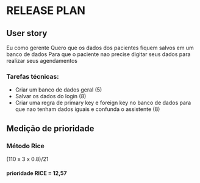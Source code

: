 # RELEASE PLAN 

## User story
Eu como gerente
Quero que os dados dos pacientes fiquem salvos em um banco de dados
Para que o paciente nao precise digitar seus dados para realizar seus agendamentos 

### Tarefas técnicas:
-  Criar um banco de dados geral       (5)
-  Salvar os dados do login            (8)
-  Criar uma regra de primary key e foreign key no banco de dados para que nao tenham dados iguais e confunda o assistente  (8)

## Medição de prioridade
### Método Rice
(110 x 3 x 0.8)/21
#### prioridade RICE = 12,57